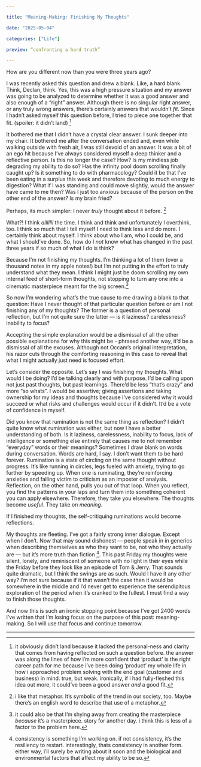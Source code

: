 ```yaml
---

title: "Meaning-Making: Finishing My Thoughts"

date: "2025-05-04"

categories: ["Life"]

preview: “confronting a hard truth”

---
```


How are you different now than you were three years ago?

I was recently asked this question and drew a blank. Like, a hard blank. Think, Declan, think. Yes, this was a high pressure situation and my answer was going to be analyzed to determine whether it was a good answer and also enough of a “right” answer. Although there is no singular right answer, or any truly wrong answers, there’s certainly answers that wouldn’t *fit*. Since I hadn’t asked myself this question before, I tried to piece one together that fit. (spoiler: it didn’t land) [^1]

It bothered me that I didn’t have a crystal clear answer. I sunk deeper into my chair. It bothered me after the conversation ended and, even while walking outside with fresh air, I was still devoid of an answer. It was a bit of an ego hit because I’ve always considered myself a deep thinker and a reflective person. Is this no longer the case? How? Is my mindless job degrading my ability to do so? Has the infinity pool doom scrolling finally caught up? Is it something to do with pharmacology? Could it be that I’ve been eating in a surplus this week and therefore devoting to much energy to digestion? What if I was standing and could move slightly, would the answer have came to me then? Was I just too anxious because of the person on the other end of the answer? Is my brain fried?

Perhaps, its much simpler: I never *truly* thought about it before. [^2]

What?! I think *alllllll* the time. I think and think and unfortunately I overthink, too. I think so much that I tell myself I need to think less and do more. I certainly think about myself. I think about who I am, who I could be, and what I should’ve done. So, how do I *not* know what has changed in the past three years if so much of what I do is think?

Because I’m not finishing my thoughts. I’m thinking a lot of them (over a thousand notes in my apple notes!) but I’m not putting in the effort to truly understand what they mean. I think I might just be doom scrolling my own internal feed of short-form thoughts, not stopping to turn any one into a cinematic masterpiece meant for the big screen.[^3]

So now I’m wondering what’s the true cause to me drawing a blank to that question: Have I never thought of that particular question before or am I not finishing any of my thoughts? The former is a question of personal reflection, but I’m not quite sure the latter — is it laziness? carelessness? inability to focus?

Accepting the simple explanation would be a dismissal of all the other possible explanations for why this might be - phrased another way, it’d be a dismissal of all the excuses. Although not  Occam’s original interpretation, his razor cuts through the comforting reasoning in this case to reveal that what I might actually just need is focused effort.

Let’s consider the opposite. Let’s say I was finishing my thoughts. What would I be doing? I’d be talking clearly and with purpose. I’d be calling upon not just past thoughts, but past learnings. There’d be less “that’s crazy” and more “so whats”. I would be assertive; giving assertions and taking ownership for my ideas and thoughts because I’ve considered why it would succeed or what risks and challenges would occur if it didn’t. It’d be a vote of confidence in myself.

Did you know that rumination is not the same thing as reflection? I didn’t quite know what rumination was either, but now I have a better understanding of both. Is it laziness, carelessness, inability to focus, lack of intelligence or something else entirely that causes me to not remember “everyday” words or their meanings? Sometimes I draw blank on words during conversation. Words are hard, I say. I don’t want them to be hard forever. Rumination is a state of circling on the same thought without progress. It’s like running in circles, legs fueled with anxiety, trying to go further by speeding up. When one is ruminating, they’re reinforcing anxieties and falling victim to criticism as an imposter of analysis. Reflection, on the other hand, pulls you out of that loop. When you reflect, you find the patterns in your laps and turn them into something coherent you can apply elsewhere. Therefore, they take you elsewhere. The thoughts become *useful*. They take on *meaning*.

If I finished my thoughts, the self-critiquing ruminations would become reflections. 

My thoughts are fleeting. I’ve got a fairly strong inner dialogue. Except when I don’t. Now that may sound dishonest — people speak in in generics when describing themselves as who they want to be, not who they actually are — but it’s more truth than fiction [^4]. This past Friday my thoughts were silent, lonely, and reminiscent of someone with no light in their eyes while the Friday before they look like an episode of Tom & Jerry. That sounds quite dramatic, but I think the swings are as such. Would I have it any other way? I’m not sure because if it that wasn’t the case then it would be somewhere in the middle and I’d never get to experience the serendipitous exploration of the period when it’s cranked to the fullest. I must find a way to finish those thoughts.

And now this is such an ironic stopping point because I’ve got 2400 words I’ve written that I’m losing focus on the purpose of this post: meaning-making. So I will use that focus and continue tomorrow.


---
[^1]: it obviously didn’t land because it lacked the personal-ness and clarity that comes from having reflected on such a question before. the answer was along the lines of how i’m more confident that ‘product’ is the right career path for me because i’ve been doing ‘product’ my whole life in how i approached problem solving with the end goal (customer and business) in mind. true, but weak. ironically, if i had fully-fleshed this idea out more, it could’ve been a good answer *and* a good fit.
[^2]: i like that metaphor. It’s symbolic of the trend in our society, too. Maybe there’s an english word to describe that use of a metaphor. 
[^3]: it could also be that I’m shying away from creating the masterpiece *because* it’s a masterpiece. story for another day. i think this is less of a factor to the problem here.
[^4]: consistency is something I’m working on. if not consistency, it’s the resiliency to restart. interestingly, thats consistency in another form. either way, i’ll surely be writing about it soon and the biological and environmental factors that affect my ability to be so.